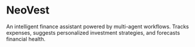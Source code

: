 # NeoVest
An intelligent finance assistant powered by multi-agent workflows. Tracks expenses, suggests personalized investment strategies, and forecasts financial health.
